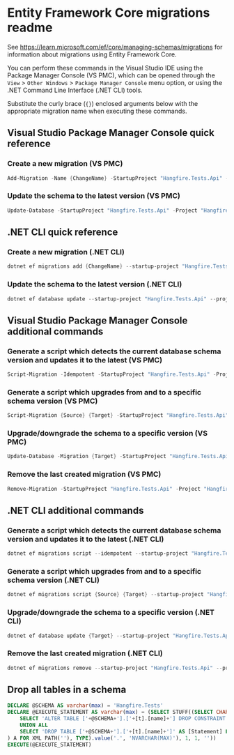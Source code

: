# Entity Framework Core migrations readme

See <https://learn.microsoft.com/ef/core/managing-schemas/migrations> for information about migrations
using Entity Framework Core.

You can perform these commands in the Visual Studio IDE using the Package Manager Console (VS PMC), which can
be opened through the `View` > `Other Windows` > `Package Manager Console` menu option, or using the .NET
Command Line Interface (.NET CLI) tools.

Substitute the curly brace (`{}`) enclosed arguments below with the appropriate migration name when
executing these commands.

## Visual Studio Package Manager Console quick reference

### Create a new migration (VS PMC)

```powershell
Add-Migration -Name {ChangeName} -StartupProject "Hangfire.Tests.Api" -Project "Hangfire.Tests.Infrastructure"
```

### Update the schema to the latest version (VS PMC)

```powershell
Update-Database -StartupProject "Hangfire.Tests.Api" -Project "Hangfire.Tests.Infrastructure"
```

## .NET CLI quick reference

### Create a new migration (.NET CLI)

```powershell
dotnet ef migrations add {ChangeName} --startup-project "Hangfire.Tests.Api" --project "Hangfire.Tests.Infrastructure"
```

### Update the schema to the latest version (.NET CLI)

```powershell
dotnet ef database update --startup-project "Hangfire.Tests.Api" --project "Hangfire.Tests.Infrastructure"
```

## Visual Studio Package Manager Console additional commands

### Generate a script which detects the current database schema version and updates it to the latest (VS PMC)

```powershell
Script-Migration -Idempotent -StartupProject "Hangfire.Tests.Api" -Project "Hangfire.Tests.Infrastructure"
```

### Generate a script which upgrades from and to a specific schema version (VS PMC)

```powershell
Script-Migration {Source} {Target} -StartupProject "Hangfire.Tests.Api" -Project "Hangfire.Tests.Infrastructure"
```

### Upgrade/downgrade the schema to a specific version (VS PMC)

```powershell
Update-Database -Migration {Target} -StartupProject "Hangfire.Tests.Api" -Project "Hangfire.Tests.Infrastructure"
```

### Remove the last created migration (VS PMC)

```powershell
Remove-Migration -StartupProject "Hangfire.Tests.Api" -Project "Hangfire.Tests.Infrastructure"
```

## .NET CLI additional commands

### Generate a script which detects the current database schema version and updates it to the latest (.NET CLI)

```powershell
dotnet ef migrations script --idempotent --startup-project "Hangfire.Tests.Api" --project "Hangfire.Tests.Infrastructure"
```

### Generate a script which upgrades from and to a specific schema version (.NET CLI)

```powershell
dotnet ef migrations script {Source} {Target} --startup-project "Hangfire.Tests.Api" --project "Hangfire.Tests.Infrastructure"
```

### Upgrade/downgrade the schema to a specific version (.NET CLI)

```powershell
dotnet ef database update {Target} --startup-project "Hangfire.Tests.Api" --project "Hangfire.Tests.Infrastructure"
```

### Remove the last created migration (.NET CLI)

```powershell
dotnet ef migrations remove --startup-project "Hangfire.Tests.Api" --project "Hangfire.Tests.Infrastructure"
```

## Drop all tables in a schema

```sql
DECLARE @SCHEMA AS varchar(max) = 'Hangfire.Tests'
DECLARE @EXECUTE_STATEMENT AS varchar(max) = (SELECT STUFF((SELECT CHAR(13) + CHAR(10) + [Statement] FROM (
    SELECT 'ALTER TABLE ['+@SCHEMA+'].['+[t].[name]+'] DROP CONSTRAINT ['+[fk].[name]+']' AS [Statement] FROM [sys].[foreign_keys] AS [fk] INNER JOIN [sys].[tables] AS [t] ON [t].[object_id] = [fk].[parent_object_id] INNER JOIN [sys].[schemas] AS [s] ON [s].[schema_id] = [t].[schema_id] WHERE [s].[name] = @SCHEMA
    UNION ALL
    SELECT 'DROP TABLE ['+@SCHEMA+'].['+[t].[name]+']' AS [Statement] FROM [sys].[tables] AS [t] INNER JOIN [sys].[schemas] AS [s] ON [s].[schema_id] = [t].[schema_id] WHERE [s].[name] = @SCHEMA
) A FOR XML PATH(''), TYPE).value('.', 'NVARCHAR(MAX)'), 1, 1, ''))
EXECUTE(@EXECUTE_STATEMENT)
```
